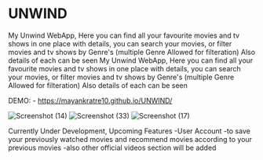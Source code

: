 ﻿# UNWIND
My Unwind WebApp, Here you can find all your favourite movies and tv shows in one place with details, you can search your movies, or filter movies and tv shows by Genre's (multiple Genre Allowed for filteration) Also details of each can be seen
My Unwind WebApp, 
Here you can find all your favourite movies and tv shows in one place with details,
you can search your movies, or filter movies and tv shows by Genre's (multiple Genre Allowed for filteration)
Also details of each can be seen

DEMO: - https://mayankratre10.github.io/UNWIND/

![Screenshot (14)](https://github.com/MAYANKRATRE10/UNWIND/assets/82997237/21c97072-f912-490c-9422-250acbac1288)
![Screenshot (33)](https://github.com/MAYANKRATRE10/UNWIND/assets/82997237/c623cd5a-a726-45b8-8dff-cc7b65f106ee)
![Screenshot (17)](https://github.com/MAYANKRATRE10/UNWIND/assets/82997237/dca601fe-94cd-4f35-af06-7783f7135120)






Currently Under Development, Upcoming Features -User Account -to save your previously watched movies and recommend movies according to your previous movies -also other official videos section will be added
